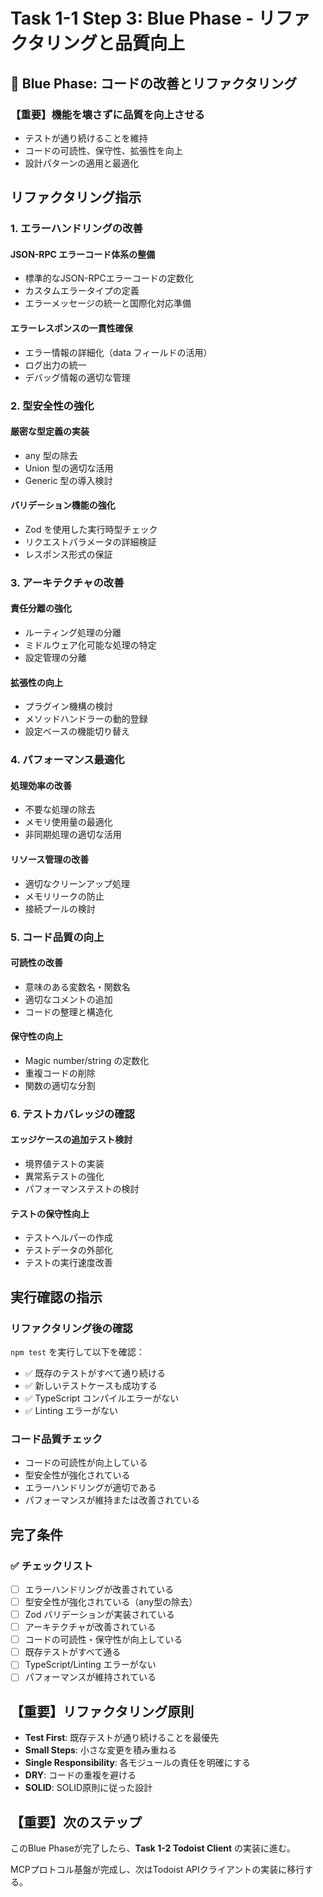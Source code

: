# Task 1-1 Step 3: Blue Phase - リファクタリングと品質向上

## 🔵 Blue Phase: コードの改善とリファクタリング

### 【重要】機能を壊さずに品質を向上させる
- テストが通り続けることを維持
- コードの可読性、保守性、拡張性を向上
- 設計パターンの適用と最適化

## リファクタリング指示

### 1. エラーハンドリングの改善

#### JSON-RPC エラーコード体系の整備
- 標準的なJSON-RPCエラーコードの定数化
- カスタムエラータイプの定義
- エラーメッセージの統一と国際化対応準備

#### エラーレスポンスの一貫性確保
- エラー情報の詳細化（data フィールドの活用）
- ログ出力の統一
- デバッグ情報の適切な管理

### 2. 型安全性の強化

#### 厳密な型定義の実装
- any 型の除去
- Union 型の適切な活用
- Generic 型の導入検討

#### バリデーション機能の強化
- Zod を使用した実行時型チェック
- リクエストパラメータの詳細検証
- レスポンス形式の保証

### 3. アーキテクチャの改善

#### 責任分離の強化
- ルーティング処理の分離
- ミドルウェア化可能な処理の特定
- 設定管理の分離

#### 拡張性の向上
- プラグイン機構の検討
- メソッドハンドラーの動的登録
- 設定ベースの機能切り替え

### 4. パフォーマンス最適化

#### 処理効率の改善
- 不要な処理の除去
- メモリ使用量の最適化
- 非同期処理の適切な活用

#### リソース管理の改善
- 適切なクリーンアップ処理
- メモリリークの防止
- 接続プールの検討

### 5. コード品質の向上

#### 可読性の改善
- 意味のある変数名・関数名
- 適切なコメントの追加
- コードの整理と構造化

#### 保守性の向上
- Magic number/string の定数化
- 重複コードの削除
- 関数の適切な分割

### 6. テストカバレッジの確認

#### エッジケースの追加テスト検討
- 境界値テストの実装
- 異常系テストの強化
- パフォーマンステストの検討

#### テストの保守性向上
- テストヘルパーの作成
- テストデータの外部化
- テストの実行速度改善

## 実行確認の指示

### リファクタリング後の確認
`npm test` を実行して以下を確認：
- ✅ 既存のテストがすべて通り続ける
- ✅ 新しいテストケースも成功する
- ✅ TypeScript コンパイルエラーがない
- ✅ Linting エラーがない

### コード品質チェック
- コードの可読性が向上している
- 型安全性が強化されている
- エラーハンドリングが適切である
- パフォーマンスが維持または改善されている

## 完了条件

### ✅ チェックリスト
- [ ] エラーハンドリングが改善されている
- [ ] 型安全性が強化されている（any型の除去）
- [ ] Zod バリデーションが実装されている
- [ ] アーキテクチャが改善されている
- [ ] コードの可読性・保守性が向上している
- [ ] 既存テストがすべて通る
- [ ] TypeScript/Linting エラーがない
- [ ] パフォーマンスが維持されている

## 【重要】リファクタリング原則
- **Test First**: 既存テストが通り続けることを最優先
- **Small Steps**: 小さな変更を積み重ねる
- **Single Responsibility**: 各モジュールの責任を明確にする
- **DRY**: コードの重複を避ける
- **SOLID**: SOLID原則に従った設計

## 【重要】次のステップ
このBlue Phaseが完了したら、**Task 1-2 Todoist Client** の実装に進む。

MCPプロトコル基盤が完成し、次はTodoist APIクライアントの実装に移行する。 